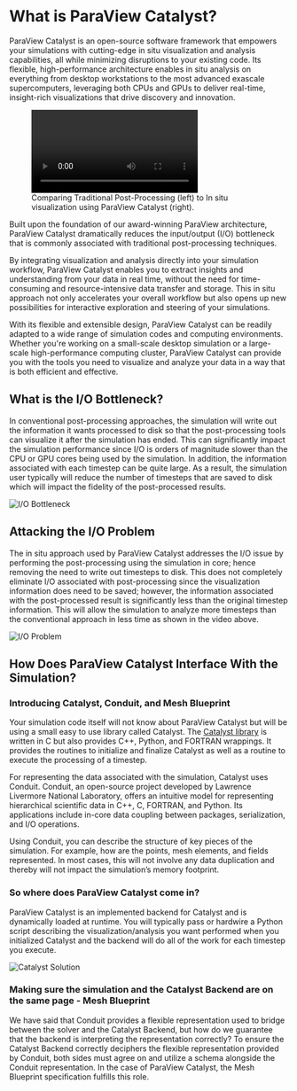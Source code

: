 # What is ParaView Catalyst?

ParaView Catalyst is an open-source software framework that empowers your simulations with cutting-edge in situ visualization and analysis capabilities, all while minimizing disruptions to your existing code.  Its flexible, high-performance architecture enables in situ analysis on everything from desktop workstations to the most advanced exascale supercomputers, leveraging both CPUs and GPUs to deliver real-time, insight-rich visualizations that drive discovery and innovation.

<figure>
    <video control loop autoplay>
        <source src="/assets/images/guide/concepts/CatalystBallVideo1.mp4" alt="Rolling Ball Simulation">
    </video>
    <figcaption>Comparing Traditional Post-Processing (left) to In situ visualization using ParaView Catalyst (right).</figcaption>
</figure>

Built upon the foundation of our award-winning ParaView architecture, ParaView Catalyst dramatically reduces the input/output (I/O) bottleneck that is commonly associated with traditional post-processing techniques.

By integrating visualization and analysis directly into your simulation workflow, ParaView Catalyst enables you to extract insights and understanding from your data in real time, without the need for time-consuming and resource-intensive data transfer and storage. This in situ approach not only accelerates your overall workflow but also opens up new possibilities for interactive exploration and steering of your simulations.

With its flexible and extensible design, ParaView Catalyst can be readily adapted to a wide range of simulation codes and computing environments. Whether you're working on a small-scale desktop simulation or a large-scale high-performance computing cluster, ParaView Catalyst can provide you with the tools you need to visualize and analyze your data in a way that is both efficient and effective.

## What is the I/O Bottleneck?

In conventional post-processing approaches, the simulation will write out the information it wants processed to disk so that the post-processing tools can visualize it after the simulation has ended.  This can significantly impact the simulation performance since I/O is orders of magnitude slower than the CPU or GPU cores being used by the simulation.  In addition, the information associated with each timestep can be quite large.  As a result, the simulation user typically will reduce the number of timesteps that are saved to disk which will impact the fidelity of the post-processed results. 

![I/O Bottleneck](/assets/images/guide/concepts/concept-bottleneck.png)

## Attacking the I/O Problem

The in situ approach used by ParaView Catalyst addresses the I/O issue by performing the post-processing using the simulation in core; hence removing  the need to write out timesteps to disk.  This does not completely eliminate I/O associated with post-processing since the visualization information does need to be saved; however, the information associated with the post-processed result is significantly less than the original timestep information. This will allow the simulation to analyze more timesteps than the conventional approach in less time as shown in the video above.

![I/O Problem](/assets/images/guide/concepts/concept-io.png)


## How Does ParaView Catalyst Interface With the Simulation?

### Introducing Catalyst, Conduit, and Mesh Blueprint
Your simulation code itself will not know about ParaView Catalyst but will be using a small easy to use library called Catalyst.  The [Catalyst library](https://gitlab.kitware.com/paraview/catalyst) is written in C but also provides C++, Python, and FORTRAN wrappings.  It provides the routines to initialize and finalize Catalyst as well as a routine to execute  the processing of a timestep.

For representing the data associated with the simulation, Catalyst uses Conduit.  Conduit, an open-source project developed by Lawrence Livermore National Laboratory, offers an intuitive model for representing hierarchical scientific data in C++, C, FORTRAN, and Python. Its applications include in-core data coupling between packages, serialization, and I/O operations.

Using Conduit, you can describe the structure of key pieces of the simulation.  For example, how are the points, mesh elements, and fields represented.  In most cases, this will not involve any data duplication and thereby will not impact the simulation’s memory footprint.

### So where does ParaView Catalyst come in?

ParaView Catalyst is an implemented backend for Catalyst and is dynamically loaded at runtime.  You will typically pass or hardwire a Python script describing the visualization/analysis you want performed when you initialized Catalyst and the backend will do all of the work for each timestep you execute.


![Catalyst Solution](/assets/images/guide/concepts/concept-solution.png)

### Making sure the simulation and the Catalyst Backend are on the same page - Mesh Blueprint

We have said that Conduit provides a flexible representation used to bridge between the solver and the Catalyst Backend, but how do we guarantee  that the backend is interpreting the representation correctly?  To ensure the Catalyst Backend correctly deciphers the flexible representation provided by Conduit, both sides must agree on and utilize a schema alongside the Conduit representation. In the case of ParaView Catalyst, the Mesh Blueprint specification fulfills this role.
